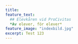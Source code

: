 ```yaml
---
title: 
feature_text: 
  ## Elevkåren vid ProCivitas
  *Av elever, för elever*
feature_image: "indexbild.jpg"
excerpt: Test 123
---
```

